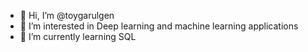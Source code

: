 - 👋 Hi, I’m @toygarulgen
- 👀 I’m interested in Deep learning and machine learning applications
- 🌱 I’m currently learning SQL


<!---
toygarulgen/toygarulgen is a ✨ special ✨ repository because its `README.md` (this file) appears on your GitHub profile.
You can click the Preview link to take a look at your changes.
--->
